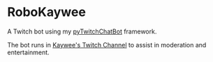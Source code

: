 # RoboKaywee
A Twitch bot using my [pyTwitchChatBot](https://github.com/theonefoster/pyTwitchChatBot) framework. 

The bot runs in [Kaywee's Twitch Channel](https://twitch.tv/kaywee) to assist in moderation and entertainment. 
